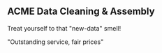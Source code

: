 ACME Data Cleaning & Assembly
-----------------------------

Treat yourself to that "new-data" smell!

"Outstanding service, fair prices"


